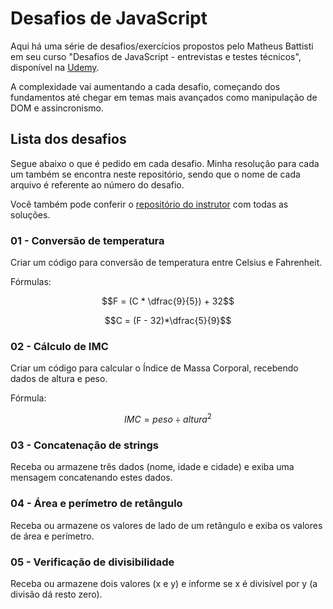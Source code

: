 # Desafios de JavaScript

Aqui há uma série de desafios/exercícios propostos pelo Matheus Battisti em seu curso "Desafios de JavaScript - entrevistas e testes técnicos", disponível na [Udemy](https://www.udemy.com/course/desafios-de-javascript-entrevistas-e-testes-tecnicos/).

A complexidade vai aumentando a cada desafio, começando dos fundamentos até chegar em temas mais avançados como manipulação de DOM e assincronismo.

## Lista dos desafios

Segue abaixo o que é pedido em cada desafio. Minha resolução para cada um também se encontra neste repositório, sendo que o nome de cada arquivo é referente ao número do desafio. 

Você também pode conferir o [repositório do instrutor](https://github.com/matheusbattisti/desafios_javascript) com todas as soluções.

### 01 - Conversão de temperatura 

Criar um código para conversão de temperatura entre Celsius e Fahrenheit.

Fórmulas:

$$F = (C * \dfrac{9}{5}) + 32$$


$$C = (F - 32)*\dfrac{5}{9}$$

### 02 - Cálculo de IMC

Criar um código para calcular o Índice de Massa Corporal, recebendo dados de altura e peso.

Fórmula:

$$IMC = peso \div altura^2$$

### 03 - Concatenação de strings

Receba ou armazene três dados (nome, idade e cidade) e exiba uma mensagem concatenando estes dados.

### 04 - Área e perímetro de retângulo

Receba ou armazene os valores de lado de um retângulo e exiba os valores de área e perímetro.

### 05 - Verificação de divisibilidade

Receba ou armazene dois valores (x e y) e informe se x é divisível por y (a divisão dá resto zero).